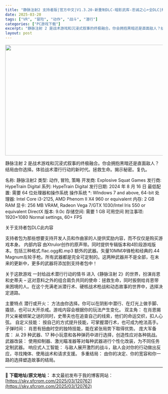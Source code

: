 ```yaml
---
title: "静脉注射2 支持者版|官方中文|V1.3.20-新重制DLC-暗影武库-忠诚之心+全DLC|解压即撸|"
date: 2025-03-20
tags: ["VR", "冒险", "动作", "战斗", "潜行"]
categories: ["PC游戏下载"]
excerpt: "静脉注射 2 是战术游戏和沉浸式叙事的终极融合。你会拥抱黑暗还是直面敌人？结局由你选择。体验战术潜行行动的新时代。拯救生命。揭示秘密。复仇。 名称: 静脉注射2 类型: 动作, 冒险, 策略 开发商: Explosive Squat Games 发行商: HypeTrain Digital 系列: &hellip;"
layout: post
---
```


<img class="aligncenter size-full wp-image-120747" src="https://sky.sfcrom.com/wp-content/uploads/2025/03/2025032008065763.webp" alt="" width="616" height="353" />

静脉注射 2 是战术游戏和沉浸式叙事的终极融合。你会拥抱黑暗还是直面敌人？结局由你选择。体验战术潜行行动的新时代。拯救生命。揭示秘密。复仇。

名称: 静脉注射2
类型: 动作, 冒险, 策略
开发商: Explosive Squat Games
发行商: HypeTrain Digital
系列: HypeTrain Digital
发行日期: 2024 年 8 月 16 日
最低配置:
需要 64 位处理器和操作系统
操作系统 *: WIndows 7 and above, 64-bit
处理器: Intel Core i3-2125, AMD Phenom II X4 960 or equivalent
内存: 2 GB RAM
显卡: 256 MB VRAM, Radeon Vega 7/GTX 1030/Intel Iris 550 or equivalent
DirectX 版本: 9.0c
存储空间: 需要 1 GB 可用空间
附注事项: 1920×1080 Normal settings, 60+ FPS

关于支持者包DLC此内容

支持者包为那些想要支持开发人员和作曲家的人提供奖励内容，而不仅仅是购买游戏本身。
内部内容
由Xtrulor创作的原声带。同时提供专辑版本和4阶段游戏版本。包括三种格式.flac.ogg和.mp3
额外的武器。矢量10MM冲锋枪和经典的.44 Magnum左轮手枪。所有武器都是完全可定制的。这两种武器并不是全部，在未来的更新中，更多的武器将添加到支持者包中！

关于这款游戏
一封给战术潜行行动的情书
进入《静脉注射 2》的世界，扮演肖恩和史蒂夫 – 这对意料之外的组合肩负共同的使命：拯救生命，同时扳倒给肖恩带来困境的人。在这个充满老派潜行术、硬核战术枪战和动态故事的世界中，选择决定道路。

主要特点
潜行或开火： 方法由你选择。你可以在阴影中潜行、在灯光上做手脚、撬锁，也可以大开杀戒。游戏内容会根据你的玩法产生变化。
双主角： 在肖恩揭开父亲被绑架之谜的同时，史蒂夫也在追查自己的线索，他们的命运交织，扣人心弦。
自定义技能： 按自己的方式提升技能，可掌握潜行术，也可成为枪法高手。
子弹时间： 肖恩有扭曲时空的独特技能，能在紧张局势下取得优势。
庞大军备库： 从 29 种武器、17 种小玩意和各种弹药中进行选择，创造性应对各种挑战。
武器改装： 使用抑制器、激光瞄准器等对每种武器进行个性化改装，为不同任务定制武器。
响应式人工智能： 与敌人展开激烈的战斗，敌人会对你的行动做出反应，寻找掩体、使用战术和请求支援。
多重结局： 由你的决定、你的宽容和你一路的选择塑造故事的结局。

---
📖 **下载地址/原文地址：** 本文最初发布于我的博客网站：[https://sky.sfcrom.com/2025/03/120762](https://sky.sfcrom.com/2025/03/120762)
